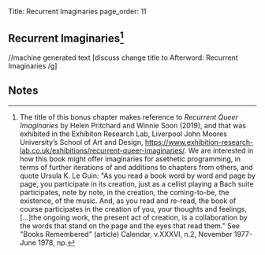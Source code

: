 Title: Recurrent Imaginaries
page_order: 11

## Recurrent Imaginaries[^title]

//machine generated text [discuss change title to Afterword: Recurrent Imaginaries /g]

## Notes

[^title]: The title of this bonus chapter makes reference to *Recurrent Queer Imaginaries* by Helen Pritchard and Winnie Soon (2019), and that was exhibited in the Exhibiton Research Lab, Liverpool John Moores University’s School of Art and Design, https://www.exhibition-research-lab.co.uk/exhibitions/recurrent-queer-imaginaries/. We are interested in how this book might offer imaginaries for asethetic programming, in terms of further iterations of and additions to chapters from others, and quote Ursula K. Le Guin:
"As you read a book word by word and page by page, you participate in its creation, just as a cellist playing a Bach suite participates, note by note, in the creation, the coming-to-be, the existence, of the music. And, as you read and re-read, the book of course participates in the creation of you, your thoughts and feelings, [...]the ongoing work, the present act of creation, is a collaboration by the words that stand on the page and the eyes that read them." See "Books Remembered" (article) Calendar, v.XXXVI, n.2, November 1977-June 1978, np. 

